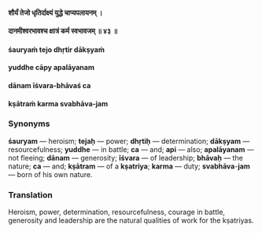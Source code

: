 #### शौर्यं तेजो धृतिर्दाक्ष्यं युद्धे चाप्यपलायनम् ।
#### दानमीश्वरभावश्च क्षात्रं कर्म स्वभावजम् ॥ ४३ ॥

#### śauryaṁ tejo dhṛtir dākṣyaṁ
#### yuddhe cāpy apalāyanam
#### dānam īśvara-bhāvaś ca
#### kṣātraṁ karma svabhāva-jam

### Synonyms

**śauryam** — heroism; **tejaḥ** — power; **dhṛtiḥ** — determination; **dākṣyam** — resourcefulness; **yuddhe** — in battle; **ca** — and; **api** — also; **apalāyanam** — not fleeing; **dānam** — generosity; **īśvara** — of leadership; **bhāvaḥ** — the nature; **ca** — and; **kṣātram** — of a **kṣatriya**; **karma** — duty; **svabhāva**-**jam** — born of his own nature.

### Translation

Heroism, power, determination, resourcefulness, courage in battle, generosity and leadership are the natural qualities of work for the kṣatriyas.